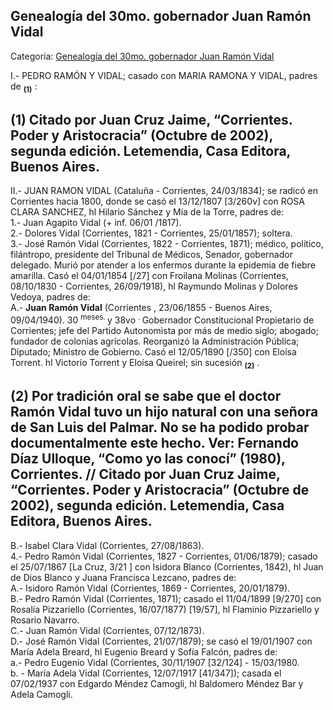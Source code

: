 ## Genealogía del 30mo. gobernador Juan Ramón Vidal

Categoría: [Genealogía del 30mo. gobernador Juan Ramón Vidal](http://descubrircorrientes.com.ar/2012/index.php/4695-corrientes-en-la-familia-argentina-1870-a-la-actualidad/gobiernos-autonomistas-de-gallino-a-ruiz-1880-1897/primer-mandato-de-juan-ramon-vidal/genealogia-del-30mo-gobernador-juan-ramon-vidal)

I.- PEDRO RAMÓN Y VIDAL; casado con MARIA RAMONA Y VIDAL, padres de <sub><strong><span><span>(1)</span></span></strong></sub> :

## **(1) Citado por Juan Cruz Jaime, “Corrientes. Poder y Aristocracia” (Octubre de 2002), segunda edición. Letemendia, Casa Editora, Buenos Aires.**

II.- JUAN RAMON VIDAL (Cataluña - Corrientes, 24/03/1834); se radicó en Corrientes hacia 1800, donde se casó el 13/12/1807 \[3/260v\] con ROSA CLARA SANCHEZ, hl Hilario Sánchez y Mía de la Torre, padres de:  
1.- Juan Agapito Vidal (+ inf. 06/01 /1817).  
2.- Dolores Vidal (Corrientes, 1821 - Corrientes, 25/01/1857); soltera.  
3.- José Ramón Vidal (Corrientes, 1822 - Corrientes, 1871); médico, político, filántropo, presidente del Tribunal de Médicos, Senador, gobernador delegado. Murió por atender a los enfermos durante la epidemia de fiebre amarilla. Casó el 04/01/1854 \[/27\] con Froilana Molinas (Corrientes, 08/10/1830 - Corrientes, 26/09/1918), hl Raymundo Molinas y Dolores Vedoya, padres de:  
A.- **Juan Ramón Vidal** (Corrientes , 23/06/1855 - Buenos Aires, 09/04/1940). 30 <sup><span><span>meses. </span></span></sup> y 38vo <sup><span><span>. </span></span></sup> Gobernador Constitucional Propietario de Corrientes; jefe del Partido Autonomista por más de medio siglo; abogado; fundador de colonias agrícolas. Reorganizó la Administración Pública; Diputado; Ministro de Gobierno. Casó el 12/05/1890 \[/350\] con Eloísa Torrent. hl Victorio Torrent y Eloísa Queirel; sin sucesión <sub><strong><span><span>(2)</span></span></strong></sub> .

## **(2) Por tradición oral se sabe que el doctor Ramón Vidal tuvo un hijo natural con una señora de San Luis del Palmar. No se ha podido probar documentalmente este hecho. Ver: Fernando Díaz Ulloque, “Como yo las conocí” (1980), Corrientes. // Citado por Juan Cruz Jaime, “Corrientes. Poder y Aristocracia” (Octubre de 2002), segunda edición. Letemendia, Casa Editora, Buenos Aires.**

B.- Isabel Clara Vidal (Corrientes, 27/08/1863).  
4.- Pedro Ramón Vidal (Corrientes, 1827 - Corrientes, 01/06/1879); casado el 25/07/1867 \[La Cruz, 3/21 \] con Isidora Blanco (Corrientes, 1842), hl Juan de Dios Blanco y Juana Francisca Lezcano, padres de:  
A.- Isidoro Ramón Vidal (Corrientes, 1869 - Corrientes, 20/01/1879).  
B.- Pedro Ramón Vidal (Corrientes, 1871); casado el 11/04/1899 \[9/270\] con Rosalía Pizzariello (Corrientes, 16/07/1877) \[19/57\], hl Flaminio Pizzariello y Rosario Navarro.  
C.- Juan Ramón Vidal (Corrientes, 07/12/1873).  
D.- José Ramón Vidal (Corrientes, 21/07/1879); se casó el 19/01/1907 con María Adela Breard, hl Eugenio Breard y Sofía Falcón, padres de:  
a.- Pedro Eugenio Vidal (Corrientes, 30/11/1907 \[32/124\] - 15/03/1980.  
b. - María Adela Vidal (Corrientes, 12/07/1917 \[41/347\]); casada el 07/02/1937 con Edgardo Méndez Camogli, hl Baldomero Méndez Bar y Adela Camogli.